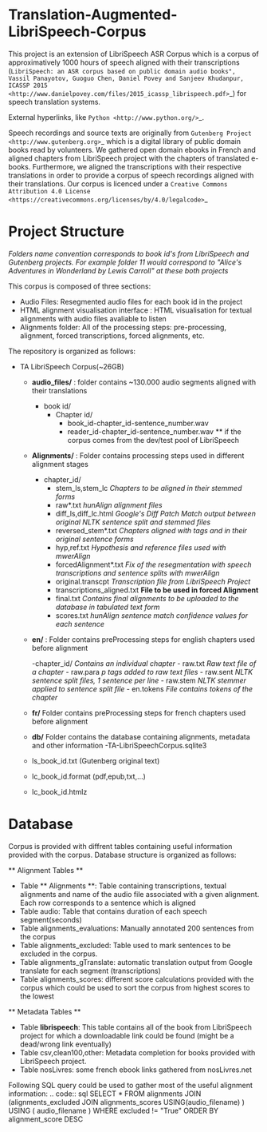 Translation-Augmented-LibriSpeech-Corpus
========================================

This project is an extension of LibriSpeech ASR Corpus which is a corpus of approximatively 1000 hours of speech aligned with their transcriptions (`LibriSpeech: an ASR corpus based on public domain audio books", Vassil Panayotov, Guoguo Chen, Daniel Povey and Sanjeev Khudanpur, ICASSP 2015
<http://www.danielpovey.com/files/2015_icassp_librispeech.pdf>`_) for speech translation systems.


External hyperlinks, like `Python
<http://www.python.org/>`_.



Speech recordings and source texts are originally from `Gutenberg Project
<http://www.gutenberg.org>`_ which is a digital library of public domain books read by volunteers. We gathered open domain ebooks in French and aligned chapters from LibriSpeech project with the chapters of translated e-books. Furthermore, we aligned the transcriptions with their respective translations in order to provide a corpus of speech recordings aligned with their translations. Our corpus is licenced under a `Creative Commons Attribution 4.0 License
<https://creativecommons.org/licenses/by/4.0/legalcode>`_


Project Structure
=================

*Folders name convention corresponds to book id's from LibriSpeech and Gutenberg projects. For example folder 11 would correspond to "Alice's Adventures in Wonderland by Lewis Carroll" at these both projects*

This corpus is composed of three sections:
- Audio Files: Resegmented audio files for each book id in the project
- HTML alignment visualisation interface : HTML visualisation for textual alignments with audio files avaliable to listen
- Alignments folder: All of the processing steps: pre-processing, alignment, forced transcriptions, forced alignments, etc.

The repository is organized as follows:

- TA LibriSpeech Corpus(~26GB)

	- **audio_files/** : folder contains ~130.000 audio segments aligned with their translations
		- book id/
			- Chapter id/
				- book_id-chapter_id-sentence_number.wav
				- reader_id-chapter_id-sentence_number.wav ** if the corpus comes from the dev/test pool of LibriSpeech

	- **Alignments/** : Folder contains processing steps used in different alignment stages
		- chapter_id/
			- stem_ls,stem_lc *Chapters to be aligned in their stemmed forms*
			- raw*.txt *hunAlign alignment files*
			- diff_ls,diff_lc.html *Google's Diff Patch Match output between original NLTK sentence split and stemmed files*
			- reversed_stem*.txt *Chapters aligned with tags and in their original sentence forms*
			- hyp,ref.txt *Hypothesis and reference files used with mwerAlign*
			- forcedAlignment*.txt *Fix of the resegmentation with speech transcriptions and sentence splits with mwerAlign*
			- original.transcpt *Transcription file from LibriSpeech Project*
			- transcriptions_aligned.txt **File to be used in forced Alignment**
			- final.txt *Contains final alignments to be uploaded to the database in tabulated text form*
			- scores.txt *hunAlign sentence match confidence values for each sentence*

	- **en/** : Folder contains preProcessing steps for english chapters used before alignment

		-chapter_id/ *Contains an individual chapter*
			- raw.txt *Raw text file of a chapter*
			- raw.para *p tags added to raw text files*
			- raw.sent *NLTK sentence split files, 1 sentence per line*
			- raw.stem *NLTK stemmer applied to sentence split file*
			- en.tokens *File contains tokens of the chapter*

	- **fr/** Folder contains preProcessing steps for french chapters used before alignment

	- **db/** Folder contains the database containing alignments, metadata and other information
		-TA-LibriSpeechCorpus.sqlite3

	- ls_book_id.txt (Gutenberg original text)
	- lc_book_id.format (pdf,epub,txt,...)
	- lc_book_id.htmlz

Database
========

Corpus is provided with diffrent tables containing useful information provided with the corpus. Database structure is organized as follows:

** Alignment Tables **
- Table ** Alignments **: Table containing transcriptions, textual alignments and name of the audio file associated with a given alignment. Each row corresponds to a sentence which is aligned
- Table audio: Table that contains duration of each speech segment(seconds)
- Table alignments_evaluations: Manually annotated 200 sentences from the corpus
- Table alignments_excluded: Table used to mark sentences to be excluded in the corpus.
- Table alignments_gTranslate: automatic translation output from Google translate for each segment (transcriptions)
- Table alignments_scores: different score calculations provided with the corpus which could be used to sort the corpus from highest scores to the lowest

** Metadata Tables **
- Table **librispeech**: This table contains all of the book from LibriSpeech project for which a downloadable link could be found (might be a dead/wrong link eventually)
- Table csv,clean100,other: Metadata completion for books provided with LibriSpeech project.
- Table nosLivres: some french ebook links gathered from nosLivres.net

Following SQL query could be used to gather most of the useful alignment information:
.. code:: sql
    SELECT * FROM alignments
    JOIN (alignments_excluded JOIN alignments_scores USING(audio_filename) )
    USING ( audio_filename ) WHERE excluded != "True"
    ORDER BY alignment_score DESC



